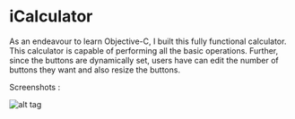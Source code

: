 # iCalculator

As an endeavour to learn Objective-C, I built this fully functional calculator. This calculator is capable of performing all the basic operations. Further, since the buttons are dynamically set, users have can edit the number of buttons they want and also resize the buttons.

Screenshots :

![alt tag](https://raw.githubusercontent.com/sacchitchadha/iCalculator/master/Screenshots/to/calc-screenshot-1.png)



